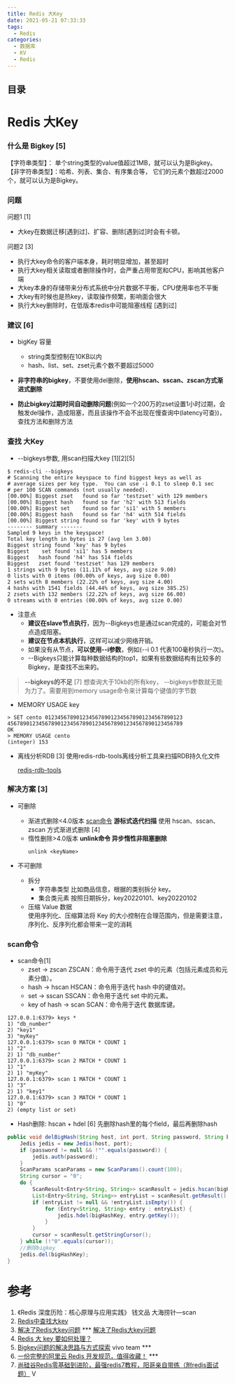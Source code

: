 ```yaml
---
title: Redis 大Key
date: 2021-05-21 07:33:33
tags:
  - Redis
categories:
  - 数据库  
  - KV
  - Redis 
---
```


<p></p>
<!-- more -->

## 目录
<!-- toc -->

# Redis 大Key
### 什么是 Bigkey [5]
【字符串类型】： 单个string类型的value值超过1MB，就可以认为是Bigkey。
【非字符串类型】：哈希、列表、集合、有序集合等， 它们的元素个数超过2000个，就可以认为是Bigkey。

### 问题 

问题1 [1] 
+ 大key在数据迁移[遇到过]、扩容、删除[遇到过]时会有卡顿。 

问题2 [3]
+ 执行大key命令的客户端本身，耗时明显增加，甚至超时
+ 执行大key相关读取或者删除操作时，会严重占用带宽和CPU，影响其他客户端
+ 大key本身的存储带来分布式系统中分片数据不平衡，CPU使用率也不平衡
+ 大key有时候也是热key，读取操作频繁，影响面会很大
+ 执行大key删除时，在低版本redis中可能阻塞线程   [遇到过]


### 建议 [6]
+ bigKey 容量
  - string类型控制在10KB以内
  - hash、list、set、zset元素个数不要超过5000

+ **非字符串的bigkey**，不要使用del删除，**使用hscan、sscan、zscan方式渐进式删除**
+ **防止bigkey过期时间自动删除问题**(例如一个200万的zset设置1小时过期，会触发del操作，造成阻塞，而且该操作不会不出现在慢查询中(latency可查))，查找方法和删除方法

###  查找 大Key
+ --bigkeys参数,   用scan扫描大key  [1][2][5]
``` Shell
$ redis-cli --bigkeys
# Scanning the entire keyspace to find biggest keys as well as
# average sizes per key type.  You can use -i 0.1 to sleep 0.1 sec
# per 100 SCAN commands (not usually needed).
[00.00%] Biggest zset   found so far 'testzset' with 129 members
[00.00%] Biggest hash   found so far 'h2' with 513 fields
[00.00%] Biggest set    found so far 'si1' with 5 members
[00.00%] Biggest hash   found so far 'h4' with 514 fields
[00.00%] Biggest string found so far 'key' with 9 bytes
-------- summary -------
Sampled 9 keys in the keyspace!
Total key length in bytes is 27 (avg len 3.00)
Biggest string found 'key' has 9 bytes
Biggest    set found 'si1' has 5 members
Biggest   hash found 'h4' has 514 fields
Biggest   zset found 'testzset' has 129 members
1 strings with 9 bytes (11.11% of keys, avg size 9.00)
0 lists with 0 items (00.00% of keys, avg size 0.00)
2 sets with 8 members (22.22% of keys, avg size 4.00)
4 hashs with 1541 fields (44.44% of keys, avg size 385.25)
2 zsets with 132 members (22.22% of keys, avg size 66.00)
0 streams with 0 entries (00.00% of keys, avg size 0.00)
```
  +  注意点
     - **建议在slave节点执行**，因为--Bigkeys也是通过scan完成的，可能会对节点造成阻塞。
     - **建议在节点本机执行**，这样可以减少网络开销。
     - 如果没有从节点，**可以使用--i参数**，例如(--i 0.1 代表100毫秒执行一次)。
     - --Bigkeys只能计算每种数据结构的top1，如果有些数据结构有比较多的Bigkey，是查找不出来的。

> **--bigkeys的不足** [7]
  想查询大于10kb的所有key， --bigkeys参数就无能为力了。需要用到memory usage命令来计算每个键值的字节数

+ MEMORY USAGE key
``` Shell 
> SET cento 01234567890123456789012345678901234567890123
45678901234567890123456789012345678901234567890123456789
OK
> MEMORY USAGE cento
(integer) 153
```

+ 离线分析RDB [3]
  使用redis-rdb-tools离线分析工具来扫描RDB持久化文件
  
  [redis-rdb-tools](https://github.com/sripathikrishnan/redis-rdb-tools)

### 解决方案 [3]
+ 可删除
  - 渐进式删除<4.0版本
    [scan命令](#scan命令)  **游标式迭代扫描**
    使用 hscan、sscan、zscan 方式渐进式删除 [4]
  - 惰性删除>4.0版本
    **unlink命令  异步惰性非阻塞删除**
     ``` 
     unlink <keyName> 
     ```
  
+ 不可删除
  - 拆分
    - 字符串类型
      比如商品信息，根据的类别拆分 key。
    - 集合类元素
      按照日期拆分，key20220101、key20220102    
  - 压缩 Value 数据  
    使用序列化、压缩算法将 Key 的大小控制在合理范围内，但是需要注意，序列化、反序列化都会带来一定的消耗


### scan命令
+ scan命令[1]
  - zset -> zscan
    ZSCAN：命令用于迭代  zset 中的元素（包括元素成员和元素分值）。
  - hash -> hscan
    HSCAN：命令用于迭代 hash 中的键值对。
  - set -> sscan
    SSCAN：命令用于迭代 set 中的元素。
  - key of hash -> scan
    SCAN：命令用于迭代 数据库键。
    
```
127.0.0.1:6379> keys *
1) "db_number"
2) "key1"
3) "myKey"
127.0.0.1:6379> scan 0 MATCH * COUNT 1
1) "2"
2) 1) "db_number"
127.0.0.1:6379> scan 2 MATCH * COUNT 1
1) "1"
2) 1) "myKey"
127.0.0.1:6379> scan 1 MATCH * COUNT 1
1) "3"
2) 1) "key1"
127.0.0.1:6379> scan 3 MATCH * COUNT 1
1) "0"
2) (empty list or set)
```

+ Hash删除: hscan + hdel [6]
  先删除hash里的每个field，最后再删除hash
``` Java
public void delBigHash(String host, int port, String password, String bigHashKey) {
    Jedis jedis = new Jedis(host, port);
    if (password != null && !"".equals(password)) {
        jedis.auth(password);
    }
    ScanParams scanParams = new ScanParams().count(100);
    String cursor = "0";
    do {
        ScanResult<Entry<String, String>> scanResult = jedis.hscan(bigHashKey, cursor, scanParams);
        List<Entry<String, String>> entryList = scanResult.getResult();
        if (entryList != null && !entryList.isEmpty()) {
            for (Entry<String, String> entry : entryList) {
                jedis.hdel(bigHashKey, entry.getKey());
            }
        }
        cursor = scanResult.getStringCursor();
    } while (!"0".equals(cursor));
    //删除bigkey
    jedis.del(bigHashKey);
}
```

# 参考
1. 《Redis 深度历险：核心原理与应用实践》 钱文品
   大海捞针—scan  
2. [Redis中查找大key](https://segmentfault.com/a/1190000018193214?utm_source=tag-newest)
3. [解决了Redis大key问题](https://zhuanlan.zhihu.com/p/473930220)  *** 
   [解决了Redis大key问题](https://mp.weixin.qq.com/s/0WS7_9EIQqpYlUNWgZZJog)
4. [Redis 大 key 要如何处理？](https://blog.csdn.net/qq_34827674/article/details/126225192)
5. [Bigkey问题的解决思路与方式探索](https://zhuanlan.zhihu.com/p/584594738) vivo team *** 
6. [一份完整的阿里云 Redis 开发规范，值得收藏！](https://developer.aliyun.com/article/846851)  ***
7. [尚硅谷Redis零基础到进阶，最强redis7教程，阳哥亲自带练（附redis面试题）](https://www.bilibili.com/video/BV13R4y1v7sP/?p=106) V



